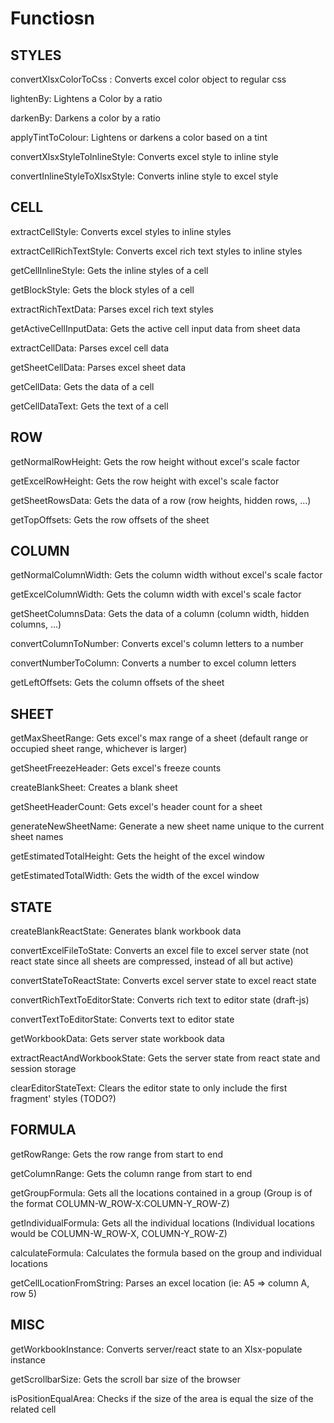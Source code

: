 # Functiosn

## STYLES

convertXlsxColorToCss : Converts excel color object to regular css

lightenBy: Lightens a Color by a ratio

darkenBy: Darkens a color by a ratio

applyTintToColour: Lightens or darkens a color based on a tint

convertXlsxStyleToInlineStyle: Converts excel style to inline style

convertInlineStyleToXlsxStyle: Converts inline style to excel style

## CELL

extractCellStyle: Converts excel styles to inline styles

extractCellRichTextStyle: Converts excel rich text styles to inline styles

getCellInlineStyle: Gets the inline styles of a cell

getBlockStyle: Gets the block styles of a cell

extractRichTextData: Parses excel rich text styles

getActiveCellInputData: Gets the active cell input data from sheet data

extractCellData: Parses excel cell data

getSheetCellData: Parses excel sheet data

getCellData: Gets the data of a cell

getCellDataText: Gets the text of a cell

## ROW

getNormalRowHeight: Gets the row height without excel's scale factor

getExcelRowHeight: Gets the row height with excel's scale factor

getSheetRowsData: Gets the data of a row (row heights, hidden rows, ...)

getTopOffsets: Gets the row offsets of the sheet

## COLUMN

getNormalColumnWidth: Gets the column width without excel's scale factor

getExcelColumnWidth: Gets the column width with excel's scale factor

getSheetColumnsData: Gets the data of a column (column width, hidden columns, ...)

convertColumnToNumber: Converts excel's column letters to a number

convertNumberToColumn: Converts a number to excel column letters

getLeftOffsets: Gets the column offsets of the sheet

## SHEET

getMaxSheetRange: Gets excel's max range of a sheet (default range or occupied sheet range, whichever is larger)

getSheetFreezeHeader: Gets excel's freeze counts

createBlankSheet: Creates a blank sheet

getSheetHeaderCount: Gets excel's header count for a sheet

generateNewSheetName: Generate a new sheet name unique to the current sheet names

getEstimatedTotalHeight: Gets the height of the excel window

getEstimatedTotalWidth: Gets the width of the excel window

## STATE

createBlankReactState: Generates blank workbook data

convertExcelFileToState: Converts an excel file to excel server state (not react state since all sheets are compressed, instead of all but active)

convertStateToReactState: Converts excel server state to excel react state

convertRichTextToEditorState: Converts rich text to editor state (draft-js)

convertTextToEditorState: Converts text to editor state

getWorkbookData: Gets server state workbook data

extractReactAndWorkbookState: Gets the server state from react state and session storage

clearEditorStateText: Clears the editor state to only include the first fragment' styles (TODO?)

## FORMULA

getRowRange: Gets the row range from start to end

getColumnRange: Gets the column range from start to end

getGroupFormula: Gets all the locations contained in a group (Group is of the format COLUMN-W_ROW-X:COLUMN-Y_ROW-Z)

getIndividualFormula: Gets all the individual locations (Individual locations would be COLUMN-W_ROW-X, COLUMN-Y_ROW-Z)

calculateFormula: Calculates the formula based on the group and individual locations

getCellLocationFromString: Parses an excel location (ie: A5 => column A, row 5)

## MISC

getWorkbookInstance: Converts server/react state to an Xlsx-populate instance

getScrollbarSize: Gets the scroll bar size of the browser

isPositionEqualArea: Checks if the size of the area is equal the size of the related cell
